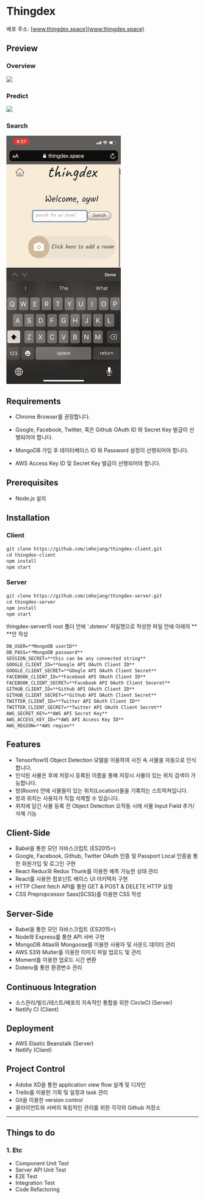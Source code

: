 # Thingdex

배포 주소: [www.thingdex.space](www.thingdex.space)

## Preview

### Overview

![](README.assets/thingdex-overview.gif)

### Predict

![](README.assets/thingdex-predict.gif)

### Search

![](README.assets/thingdex-search.gif)

## Requirements

- Chrome Browser를 권장합니다.

- Google, Facebook, Twitter, 혹은 Github OAuth ID 와 Secret Key 발급이 선행되어야 합니다.

- MongoDB 가입 후 데이터베이스 ID 와 Password 설정이 선행되어야 합니다.

- AWS Access Key ID 및 Secret Key 발급이 선행되어야 합니다.

  

## Prerequisites

- Node.js 설치

## Installation

### Client

```
git clone https://github.com/imhojang/thingdex-client.git
cd thingdex-client
npm install
npm start
```

### Server

```
git clone https://github.com/imhojang/thingdex-server.git
cd thingdex-server
npm install
npm start
```

thingdex-server의 root 폴더 안에 '.dotenv' 파일명으로 작성한 파일 안에 아래의 ** **안 작성

```
DB_USER=**MongoDB userID**
DB_PASS=**MongoDB password**
SESSION_SECRET=**this can be any connected string**
GOOGLE_CLIENT_ID=**Google API OAuth Client ID**
GOOGLE_CLIENT_SECRET=**GOogle API OAuth Client Secret**
FACEBOOK_CLIENT_ID=**Facebook API OAuth Client ID**
FACEBOOK_CLIENT_SECRET=**Facebook API OAuth Client Seceret**
GITHUB_CLIENT_ID=**Github API OAuth Client ID**
GITHUB_CLIENT_SECRET=**Github API OAuth Client Secret**
TWITTER_CLIENT_ID=**Twitter API OAuth Client ID**
TWITTER_CLIENT_SECRET=**Twitter API OAuth Client Secret**
AWS_SECRET_KEY=**AWS API Secret Key**
AWS_ACCESS_KEY_ID=**AWS API Access Key ID**
AWS_REGION=**AWS region**
```



## Features

- Tensorflow의 Object Detection 모델을 이용하여 사진 속 사물을 자동으로 인식합니다.
- 인식된 사물은 후에 저장시 등록된 이름을 통해 저장시 사물이 있는 위치 검색이 가능합니다.
- 방(Room) 안에 사물들이 있는 위치(Location)들을 기록하는 스트럭쳐입니다.
- 방과 위치는 사용자가 직접 삭제할 수 있습니다.
- 위치에 담긴 사물 등록 전 Object Detection 오작동 시에 사물 Input Field 추가/삭제 기능



## Client-Side

- Babel을 통한 모던 자바스크립트 (ES2015+)
- Google, Facebook, Github, Twitter OAuth 인증 및 Passport Local 인증을 통한 회원가입 및 로그인 구현
- React Redux와 Redux Thunk를 이용한 예측 가능한 상태 관리
- React를 사용한 컴포넌트 베이스 UI 아키텍처 구현
- HTTP Client fetch API를 통한 GET & POST & DELETE HTTP 요청
- CSS Prepropcessor Sass(SCSS)를 이용한 CSS 작성



## Server-Side

- Babel을 통한 모던 자바스크립트 (ES2015+)
- Node와 Express를 통한 API 서버 구현
- MongoDB Atlas와 Mongoose를 이용한 사용자 및 사운드 데이터 관리
- AWS S3와 Multer를 이용한 이미지 파일 업로드 및 관리
- Moment를 이용한 업로드 시간 변환 
- Dotenv를 통한 환경변수 관리



## Continuous Integration

- 소스관리/빌드/테스트/배포의 지속적인 통합을 위한 CircleCI (Server)
- Netlify CI (Client)



## Deployment

- AWS Elastic Beanstalk (Server)
- Netlify (Client)



## Project Control

- Adobe XD을 통한 application view flow 설계 및 디자인
- Trello를 이용한 기획 및 일정과 task 관리
- Git을 이용한 version control
- 클라이언트와 서버의 독립적인 관리를 위한 각각의 Github 저장소

---



## Things to do

### 1. Etc

- Component Unit Test
- Server API Unit Test
- E2E Test
- Integration Test
- Code Refactoring